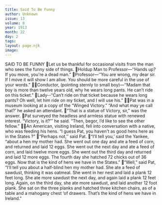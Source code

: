 ```yaml
---
title: Said To Be Funny
author: Unknown
issue: 13
volume: 8
year: 1913
month: 22
day: 2
tags:
layout: page.njk
image:
---
```

SAID TO BE FUNNY Let us be thankful for occasional visits from the man who sees the funny side of things. Holdup Man to Professor—‘‘Hands up? If you move, you're a dead man.” Professor—‘‘You are wrong, my dear sir. If I move it will show I am alive. You should be more careful in the use of your words.” Conductor, (pointing sternly to small boy)—‘‘Madam that boy is more than twelve years old, why he wears long pants. He can’t ride on this ticket.” Lady--‘‘Can’t ride on that ticket because he wears long pants? Oh well, let him ride on my ticket, and I will use his.” Pat was in a museum looking at a copy of the “Winged Victory.” “And what may ye call that?’ he asked an attendant. “That is a statue of Victory, sir,” was the answer. Pat surveyed the headless and armless statue with renewed interest. “Victory, is it?”’ he said. “Then, begor, I’d like to see the other fellow.” An American, visiting Ireland, fell into conversation with a native, who was feeding his hens. “I guess Pat, you haven't as good hens here as in the States ?” “Perhaps not,’’ said Pat. “I’ll tell you,’ said the Yankee, “about a hen my mother had. She went out one day and ate a feed of corn, and returned and laid 12 eggs. She went out the next day and ate a feed of corn, and laid twelve more eggs. She went out the third day and returned and laid 12 more eggs. The fourth day she hatched 72 chicks out of 36 eggs. Now that is the kind of hens we have in the States.” “Well,” said Pat, “I’ll tell you about a half-blind hen my mother had. She ate a feed of sawdust, thinking it was oatmeal. She went in her nest and laid a plank 12 feet long. She ate more sawdust the next day, and again laid a plank 12 feet long. Again, on the third day, she ate more sawdust, and laid another 12 foot plank. She sat on the three planks and hatched three kitchen chairs, as of a table and a mahogany chest ‘of drawers. That’s the kind of hens we have in Ireland.” 
